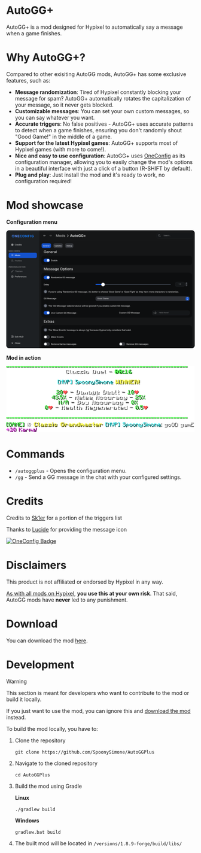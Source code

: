 # AutoGG+

AutoGG+ is a mod designed for Hypixel to automatically say a message when a game finishes.

# Why AutoGG+?

Compared to other exisiting AutoGG mods, AutoGG+ has some exclusive features, such as:
- **Message randomization**: Tired of Hypixel constantly blocking your message for spam? AutoGG+ automatically rotates the capitalization of your message, so it never gets blocked.
- **Customizable messages**: You can set your own custom messages, so you can say whatever you want.
- **Accurate triggers**: No false positives - AutoGG+ uses accurate patterns to detect when a game finishes, ensuring you don't randomly shout "Good Game!" in the middle of a game.
- **Support for the latest Hypixel games**: AutoGG+ supports most of Hypixel games (with more to come!).
- **Nice and easy to use configuration**: AutoGG+ uses [OneConfig](https://polyfrost.org/projects/oneconfig/) as its configuration manager, allowing you to easily change the mod's options in a beautiful interface with just a click of a button (R-SHIFT by default).
- **Plug and play**: Just install the mod and it's ready to work, no configuration required!

# Mod showcase
**Configuration menu**

![Configuration menu](https://raw.githubusercontent.com/SpoonySimone/AutoGGPlus/refs/heads/main/images/files/config_screen.png)

**Mod in action**

![Mod in action](https://raw.githubusercontent.com/SpoonySimone/AutoGGPlus/refs/heads/main/images/files/chat_screen.png)

# Commands
- `/autoggplus` - Opens the configuration menu.
- `/gg` - Send a GG message in the chat with your configured settings.

# Credits
Credits to [Sk1er](https://www.youtube.com/@Sk1erDev) for a portion of the triggers list

Thanks to [Lucide](https://lucide.dev/) for providing the message icon

[![OneConfig Badge](https://polyfrost.org/media/branding/badges/badge_3.svg)](https://polyfrost.org/projects/oneconfig/)

# Disclaimers
This product is not affiliated or endorsed by Hypixel in any way.

[As with all mods on Hypixel](https://hypixel.net/allowed-mods), **you use this at your own risk**. That said, AutoGG mods have **never** led to any punishment.

# Download
You can download the mod [here](https://modrinth.com/project/autoggplus).

# Development
> [!WARNING]
> This section is meant for developers who want to contribute to the mod or build it locally.
> 
> If you just want to use the mod, you can ignore this and [download the mod](https://github.com/SpoonySimone/AutoGGPlus?tab=readme-ov-file#download) instead.

To build the mod locally, you have to:
1. Clone the repository
   ```
   git clone https://github.com/SpoonySimone/AutoGGPlus
   ``` 
2. Navigate to the cloned repository
   ```
   cd AutoGGPlus
   ```
3. Build the mod using Gradle

    **Linux**
    ```
    ./gradlew build
    ```
    **Windows**
    ```
    gradlew.bat build
    ```
4. The built mod will be located in `/versions/1.8.9-forge/build/libs/`
